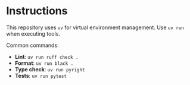 # Instructions

This repository uses `uv` for virtual environment management. Use `uv run` when executing tools.

Common commands:

- **Lint**: `uv run ruff check .`
- **Format**: `uv run black .`
- **Type check**: `uv run pyright`
- **Tests**: `uv run pytest`
